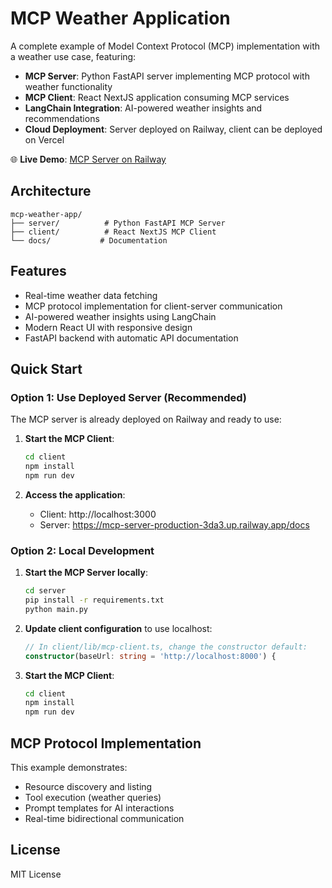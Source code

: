 # MCP Weather Application

A complete example of Model Context Protocol (MCP) implementation with a weather use case, featuring:

- **MCP Server**: Python FastAPI server implementing MCP protocol with weather functionality
- **MCP Client**: React NextJS application consuming MCP services  
- **LangChain Integration**: AI-powered weather insights and recommendations
- **Cloud Deployment**: Server deployed on Railway, client can be deployed on Vercel

🌐 **Live Demo**: [MCP Server on Railway](https://mcp-server-production-3da3.up.railway.app/docs)

## Architecture

```
mcp-weather-app/
├── server/          # Python FastAPI MCP Server
├── client/          # React NextJS MCP Client
└── docs/           # Documentation
```

## Features

- Real-time weather data fetching
- MCP protocol implementation for client-server communication
- AI-powered weather insights using LangChain
- Modern React UI with responsive design
- FastAPI backend with automatic API documentation

## Quick Start

### Option 1: Use Deployed Server (Recommended)

The MCP server is already deployed on Railway and ready to use:

1. **Start the MCP Client**:
   ```bash
   cd client
   npm install
   npm run dev
   ```

2. **Access the application**:
   - Client: http://localhost:3000
   - Server: https://mcp-server-production-3da3.up.railway.app/docs

### Option 2: Local Development

1. **Start the MCP Server locally**:
   ```bash
   cd server
   pip install -r requirements.txt
   python main.py
   ```

2. **Update client configuration** to use localhost:
   ```typescript
   // In client/lib/mcp-client.ts, change the constructor default:
   constructor(baseUrl: string = 'http://localhost:8000') {
   ```

3. **Start the MCP Client**:
   ```bash
   cd client
   npm install
   npm run dev
   ```

## MCP Protocol Implementation

This example demonstrates:
- Resource discovery and listing
- Tool execution (weather queries)
- Prompt templates for AI interactions
- Real-time bidirectional communication

## License

MIT License
